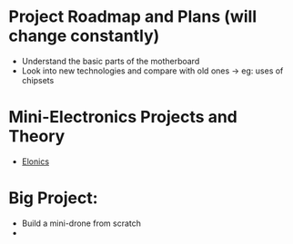 # Project Roadmap and Plans (will change constantly)
- Understand the basic parts of the motherboard
- Look into new technologies and compare with old ones -> eg: uses of chipsets 

# Mini-Electronics Projects and Theory
- [Elonics](https://elonics.org)

# Big Project:
- Build a mini-drone from scratch
- 